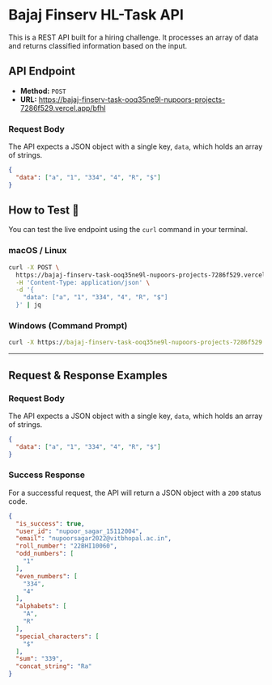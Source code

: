 # Bajaj Finserv HL-Task API

This is a REST API built for a hiring challenge. It processes an array of data and returns classified information based on the input.
  
## API Endpoint

- **Method:** `POST`
- **URL:** https://bajaj-finserv-task-ooq35ne9l-nupoors-projects-7286f529.vercel.app/bfhl 

### Request Body

The API expects a JSON object with a single key, `data`, which holds an array of strings.

```json
{
  "data": ["a", "1", "334", "4", "R", "$"]
}
```
## How to Test 🧪

You can test the live endpoint using the `curl` command in your terminal.

### macOS / Linux

```bash
curl -X POST \
  https://bajaj-finserv-task-ooq35ne9l-nupoors-projects-7286f529.vercel.app/bfhl\
  -H 'Content-Type: application/json' \
  -d '{
    "data": ["a", "1", "334", "4", "R", "$"]
  }' | jq
```

### Windows (Command Prompt)

```cmd
curl -X https://bajaj-finserv-task-ooq35ne9l-nupoors-projects-7286f529.vercel.app/bfhl -H "Content-Type: application/json" -d "{ \"data\": [\"a\", \"1\", \"334\", \"4\", \"R\", \"$\"] }"
```

---

## Request & Response Examples

### Request Body

The API expects a JSON object with a single key, `data`, which holds an array of strings.

```json
{
  "data": ["a", "1", "334", "4", "R", "$"]
}
```

### Success Response

For a successful request, the API will return a JSON object with a `200` status code.

```json
{
  "is_success": true,
  "user_id": "nupoor_sagar_15112004",
  "email": "nupoorsagar2022@vitbhopal.ac.in",
  "roll_number": "22BHI10060",
  "odd_numbers": [
    "1"
  ],
  "even_numbers": [
    "334",
    "4"
  ],
  "alphabets": [
    "A",
    "R"
  ],
  "special_characters": [
    "$"
  ],
  "sum": "339",
  "concat_string": "Ra"
}
```
